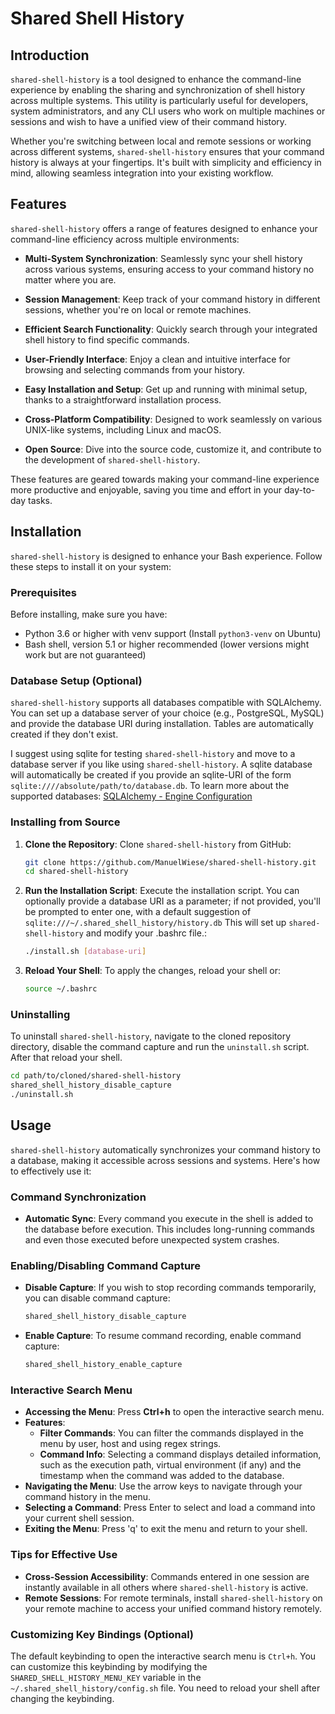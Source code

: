 # Shared Shell History

## Introduction

`shared-shell-history` is a tool designed to enhance the command-line experience by enabling the sharing and synchronization of shell history across multiple systems. This utility is particularly useful for developers, system administrators, and any CLI users who work on multiple machines or sessions and wish to have a unified view of their command history.

Whether you're switching between local and remote sessions or working across different systems, `shared-shell-history` ensures that your command history is always at your fingertips. It's built with simplicity and efficiency in mind, allowing seamless integration into your existing workflow.

## Features

`shared-shell-history` offers a range of features designed to enhance your command-line efficiency across multiple environments:

- **Multi-System Synchronization**: Seamlessly sync your shell history across various systems, ensuring access to your command history no matter where you are.

- **Session Management**: Keep track of your command history in different sessions, whether you're on local or remote machines.

- **Efficient Search Functionality**: Quickly search through your integrated shell history to find specific commands.

- **User-Friendly Interface**: Enjoy a clean and intuitive interface for browsing and selecting commands from your history.

- **Easy Installation and Setup**: Get up and running with minimal setup, thanks to a straightforward installation process.

- **Cross-Platform Compatibility**: Designed to work seamlessly on various UNIX-like systems, including Linux and macOS.

- **Open Source**: Dive into the source code, customize it, and contribute to the development of `shared-shell-history`.

These features are geared towards making your command-line experience more productive and enjoyable, saving you time and effort in your day-to-day tasks.

## Installation

`shared-shell-history` is designed to enhance your Bash experience. Follow these steps to install it on your system:

### Prerequisites

Before installing, make sure you have:

- Python 3.6 or higher with venv support (Install `python3-venv` on Ubuntu)
- Bash shell, version 5.1 or higher recommended (lower versions might work but are not guaranteed)

### Database Setup (Optional)

`shared-shell-history` supports all databases compatible with SQLAlchemy. You can set up a database server of your choice (e.g., PostgreSQL, MySQL) and provide the database URI during installation. Tables are automatically created if they don't exist.

I suggest using sqlite for testing `shared-shell-history` and move to a database server if you like using `shared-shell-history`.
A sqlite database will automatically be created if you provide an sqlite-URI of the form `sqlite:////absolute/path/to/database.db`.
To learn more about the supported databases: [SQLAlchemy - Engine Configuration](https://docs.sqlalchemy.org/en/20/core/engines.html)


### Installing from Source

1. **Clone the Repository**:
   Clone `shared-shell-history` from GitHub:
   ```bash
   git clone https://github.com/ManuelWiese/shared-shell-history.git
   cd shared-shell-history
   ```
2. **Run the Installation Script**:
   Execute the installation script. You can optionally provide a database URI as a parameter; if not provided, you'll be prompted to enter one, with a default suggestion of `sqlite:///~/.shared_shell_history/history.db` This will set up `shared-shell-history` and modify your .bashrc file.:
   ```bash
   ./install.sh [database-uri]
   ```
3. **Reload Your Shell**:
   To apply the changes, reload your shell or:
   ```bash
   source ~/.bashrc
   ```

### Uninstalling
To uninstall `shared-shell-history`, navigate to the cloned repository directory, disable the command capture and run the `uninstall.sh` script. After that reload your shell.
```bash
cd path/to/cloned/shared-shell-history
shared_shell_history_disable_capture
./uninstall.sh
```

## Usage

`shared-shell-history` automatically synchronizes your command history to a database, making it accessible across sessions and systems. Here's how to effectively use it:

### Command Synchronization

- **Automatic Sync**: Every command you execute in the shell is added to the database before execution. This includes long-running commands and even those executed before unexpected system crashes.

### Enabling/Disabling Command Capture

- **Disable Capture**: If you wish to stop recording commands temporarily, you can disable command capture:
  ```bash
  shared_shell_history_disable_capture
  ```
- **Enable Capture**: To resume command recording, enable command capture:
  ```bash
  shared_shell_history_enable_capture
  ```

### Interactive Search Menu

- **Accessing the Menu**: Press **Ctrl+h** to open the interactive search menu.
- **Features**:
  - **Filter Commands**: You can filter the commands displayed in the menu by user, host and using regex strings.
  - **Command Info**: Selecting a command displays detailed information, such as the execution path, virtual environment (if any) and the timestamp when the command was added to the database.
- **Navigating the Menu**: Use the arrow keys to navigate through your command history in the menu.
- **Selecting a Command**: Press Enter to select and load a command into your current shell session.
- **Exiting the Menu**: Press 'q' to exit the menu and return to your shell.

### Tips for Effective Use

- **Cross-Session Accessibility**: Commands entered in one session are instantly available in all others where `shared-shell-history` is active.
- **Remote Sessions**: For remote terminals, install `shared-shell-history` on your remote machine to access your unified command history remotely.

### Customizing Key Bindings (Optional)

The default keybinding to open the interactive search menu is `Ctrl+h`.
You can customize this keybinding by modifying the `SHARED_SHELL_HISTORY_MENU_KEY` variable in the `~/.shared_shell_history/config.sh` file. You need to reload your shell after changing the keybinding.
